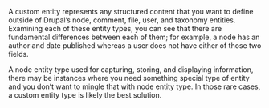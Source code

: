 A custom entity represents any structured content that you want to define outside of Drupal’s node, comment, file, user, and taxonomy entities. Examining each of these entity types, you can see that there are fundamental differences between each of them; for example, a node has an author and date published whereas a user does not have either of those two fields.

A node entity type used for capturing, storing, and displaying information, there may be instances where you need something special type of entity and you don’t want to mingle that with node entity type. In those rare cases, a custom entity type is likely the best solution.